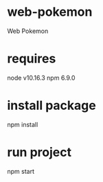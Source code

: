 # web-pokemon
Web Pokemon
# requires
node v10.16.3
npm 6.9.0
# install package
npm install
# run project
npm start
